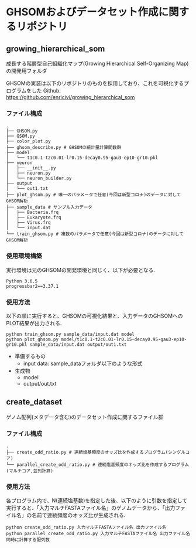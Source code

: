 # GHSOMおよびデータセット作成に関するリポジトリ

## growing_hierarchical_som
成長する階層型自己組織化マップ(Growing Hierarchical Self-Organizing Map)の開発用フォルダ

GHSOMの実装は以下のリポジトリのものを採用しており、これを可視化するプログラムをした
Github: https://github.com/enricivi/growing_hierarchical_som


### ファイル構成
```
.
├── GHSOM.py
├── GSOM.py
├── color_plot.py
├── ghsom_describe.py # GHSOMの統計量計算間数群
├── model
│   └── t1c0.1-t2c0.01-lr0.15-decay0.95-gau3-ep10-gr10.pkl
├── neuron
│   ├── __init__.py
│   ├── neuron.py
│   └── neuron_builder.py
├── output
│   └── out1.txt
├── plot_ghsom.py # 唯一のパラメータで任意(今回は新型コロナ)のデータに対してGHSOM解析
├── sample_data # サンプル入力データ
│   ├── Bacteria.frq
│   ├── Eukaryote.frq
│   ├── Virus.frq
│   └── input.dat
└── train_ghsom.py # 複数のパラメータで任意(今回は新型コロナ)のデータに対してGHSOM解析
```

### 使用環境構築
実行環境は元のGHSOMの開発環境と同じく、以下が必要となる.
```
Python 3.6.5
progressbar2==3.37.1
```

### 使用方法
以下の順に実行すると、GHSOMの可視化結果と、入力データのGHSOMへのPLOT結果が出力される.
```
python train_ghsom.py sample_data/input.dat model
python plot_ghsom.py model/t1c0.1-t2c0.01-lr0.15-decay0.95-gau3-ep10-gr10.pkl sample_data/input.dat output/out1.txt
```

* 準備するもの
    * input data: sample_dataフォルダ以下のような形式
* 生成物
    * model
    * output/out.txt


## create_dataset
ゲノム配列(メタデータ含む)のデータセット作成に関するファイル群

### ファイル構成
```
.
├── create_odd_ratio.py # 連続塩基頻度のオッズ比を作成するプログラム(シングルコア)
└── parallel_create_odd_ratio.py # 連続塩基頻度のオッズ比を作成するプログラム(マルチコア,並列計算)
```

### 使用方法
各プログラム内で、N(連続塩基数)を指定した後、以下のように引数を指定して実行すると、「入力マルチFASTAファイル名」のゲノムデータから、「出力ファイル名」の名前で連続頻度のオッズ比が生成される.
```
python create_odd_ratio.py 入力マルチFASTAファイル名 出力ファイル名
python parallel_create_odd_ratio.py 入力マルチFASTAファイル名 出力ファイル名 同時に計算する配列数
```
